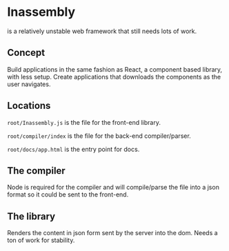 # Inassembly
is a relatively unstable web framework that still needs lots of work.

## Concept

Build applications in the same fashion as React, a component based library, with less setup.
Create applications that downloads the components as the user navigates.

## Locations
```root/Inassembly.js``` is the file for the front-end library.

```root/compiler/index``` is the file for the back-end compiler/parser.

```root/docs/app.html``` is the entry point for docs.

## The compiler
Node is required for the compiler and will compile/parse the file into a json format so it could be sent to the front-end.

## The library
Renders the content in json form sent by the server into the dom. Needs a ton of work for stability.

